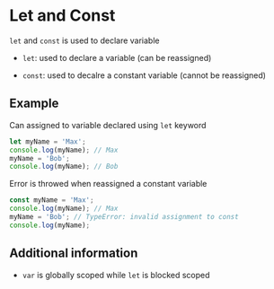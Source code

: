 # Let and Const

`let` and `const` is used to declare variable

- `let`: used to declare a variable (can be reassigned)

- `const`: used to decalre a constant variable (cannot be reassigned)

## Example

Can assigned to variable declared using `let` keyword

```js
let myName = 'Max';
console.log(myName); // Max
myName = 'Bob';
console.log(myName); // Bob
```

Error is throwed when reassigned a constant variable

```js
const myName = 'Max';
console.log(myName); // Max
myName = 'Bob'; // TypeError: invalid assignment to const
console.log(myName); 
```

## Additional information

- `var` is globally scoped while `let` is blocked scoped
